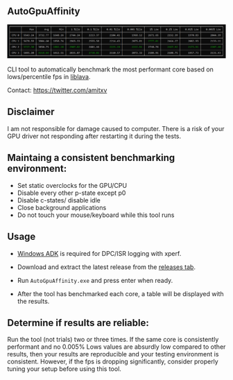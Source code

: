 ## AutoGpuAffinity

<img src="./img/exampleoutput.png" width="1000"> 

CLI tool to automatically benchmark the most performant core based on lows/percentile fps in [liblava](https://github.com/liblava/liblava).

Contact: https://twitter.com/amitxv



## Disclaimer
I am not responsible for damage caused to computer. There is a risk of your GPU driver not responding after restarting it during the tests.

## Maintaing a consistent benchmarking environment:

 - Set static overclocks for the GPU/CPU
 - Disable every other p-state except p0
 - Disable c-states/ disable idle
 - Close background applications
 - Do not touch your mouse/keyboard while this tool runs

## Usage

- [Windows ADK](https://docs.microsoft.com/en-us/windows-hardware/get-started/adk-install) is required for DPC/ISR logging with xperf.

- Download and extract the latest release from the [releases tab](https://github.com/amitxv/AutoGpuAffinity/releases).

- Run ``AutoGpuAffinity.exe`` and press enter when ready.

- After the tool has benchmarked each core, a table will be displayed with the results.

## Determine if results are reliable:

Run the tool (not trials) two or three times. If the same core is consistently performant and no 0.005% Lows values are absurdly low compared to other results, then your results are reproducible and your testing environment is consistent. However, if the fps is dropping significantly, consider properly tuning your setup before using this tool.